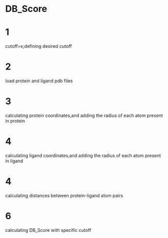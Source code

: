 # DB_Score

# 1
cutoff=x;defining desired cutoff
# 2
load protein and ligand pdb files
# 3
calculating protein coordinates,and adding the radius of each atom present in protein
# 4
calculating ligand coordinates,and adding the radius of each atom present in ligand
# 4
calculating distances between protein-ligand atom pairs
# 6
calculating DB_Score with specific cutoff
